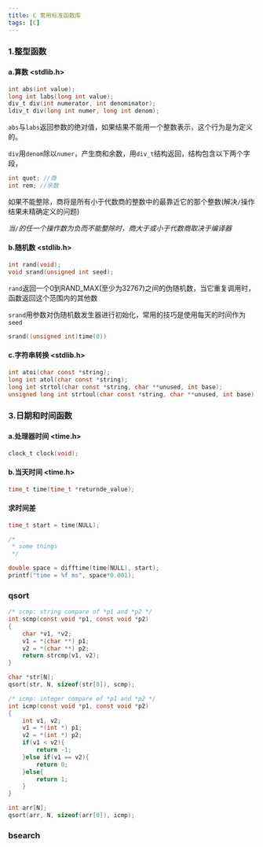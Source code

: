 ```yaml
---
title: C 常用标准函数库
tags: [C]
---
```


### 1.整型函数

#### a.算数 <stdlib.h>

``` c
int abs(int value);
long int labs(long int value);
div_t div(int numerator, int denominator);
ldiv_t div(long int numer, long int denom);
```

`abs`与`labs`返回参数的绝对值，如果结果不能用一个整数表示，这个行为是为定义的。

`div`用`denom`除以`numer`，产生商和余数，用`div_t`结构返回，结构包含以下两个字段，


``` c
int quot; //商
int rem; //余数
```

如果不能整除，商将是所有小于代数商的整数中的最靠近它的那个整数(解决`/`操作结果未精确定义的问题)

*当`/`的任一个操作数为负而不能整除时，商大于或小于代数商取决于编译器*

#### b.随机数 <stdlib.h>

``` c
int rand(void);
void srand(unsigned int seed);
```

`rand`返回一个0到RAND_MAX(至少为32767)之间的伪随机数，当它重复调用时，函数返回这个范围内的其他数

`srand`用参数对伪随机数发生器进行初始化，常用的技巧是使用每天的时间作为`seed`

``` c
srand((unsigned int)time(0))
```

#### c.字符串转换 <stdlib.h>

``` c
int atoi(char const *string);
long int atol(char const *string);
long int strtol(char const *string, char **unused, int base);
unsigned long int strtoul(char const *string, char **unused, int base);
```

### 3.日期和时间函数

#### a.处理器时间 <time.h>

``` c
clock_t clock(void);
```

#### b.当天时间 <time.h>

``` c
time_t time(time_t *returnde_value);
```

#### 求时间差

``` c
time_t start = time(NULL);

/*
 * some things
 */

double space = difftime(time(NULL), start);
printf("time = %f ms", space*0.001);
```

### qsort

``` c
/* scmp: string compare of *p1 and *p2 */
int scmp(const void *p1, const void *p2)
{
    char *v1, *v2;
    v1 = *(char **) p1;
    v2 = *(char **) p2;
    return strcmp(v1, v2);
}

char *str[N];
qsort(str, N, sizeof(str[0]), scmp);

/* icmp: integer compare of *p1 and *p2 */
int icmp(const void *p1, const void *p2)
{
    int v1, v2;
    v1 = *(int *) p1;
    v2 = *(int *) p2;
    if(v1 < v2){
        return -1;
    }else if(v1 == v2){
        return 0;
    }else{
        return 1;
    }
}

int arr[N];
qsort(arr, N, sizeof(arr[0]), icmp);

```

### bsearch

``` c

```
